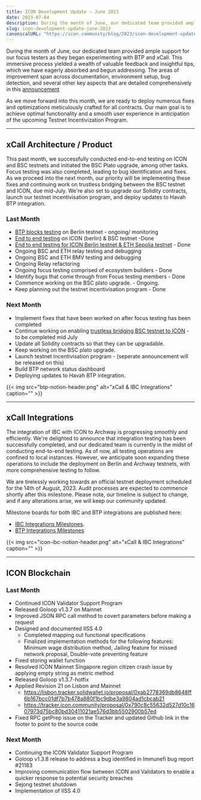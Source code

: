 ```yaml
---
title: ICON Development Update – June 2023
date: 2023-07-04
description: During the month of June, our dedicated team provided ample support for our focus testers as they began experimenting with BTP and xCall. As we move forward into this month, we are ready to deploy numerous fixes and optimizations meticulously crafted for all contracts.
slug: icon-development-update-june-2023
canonicalURL: "https://icon.community/blog/2023/icon-development-update-june-2023/"
---
```


During the month of June, our dedicated team provided ample support for our focus testers as they began experimenting with BTP and xCall. This immersive process yielded a wealth of valuable feedback and insightful tips, which we have eagerly absorbed and begun addressing. The areas of improvement span across documentation, environment setup, bug detection, and several other key aspects that are detailed comprehensively in this [announcement](https://icon.community/blog/2023/xcall-focus-testing-recap/) 

As we move forward into this month, we are ready to deploy numerous fixes and optimizations meticulously crafted for all contracts. Our main goal is to achieve optimal functionality and a smooth user experience in anticipation of the upcoming Testnet Incentivization Program.

---

## xCall Architecture / Product

This past month, we successfully conducted end-to-end testing on ICON and BSC testnets and initiated the BSC Plato upgrade, among other tasks. Focus testing was also completed, leading to bug identification and fixes. As we proceed into the next month, our priority will be implementing these fixes and continuing work on trustless bridging between the BSC testnet and ICON, due mid-July. We're also set to upgrade our Solidity contracts, launch our testnet incentivisation program, and deploy updates to Havah BTP integration.

### Last Month

- [BTP blocks testing](https://www.notion.so/dd55ff14b0dc46e28feecc9bebbb187b?pvs=21) on Berlin testnet - ongoing/ monitoring
- [End to end testing](https://www.notion.so/10fc5892f3e8497493a02ad2ff32e909?pvs=21) on ICON (berlin) & BSC testnet -Done
- [End to end testing for ICON Berlin testnet & ETH Sepolia testnet](https://www.notion.so/fe184f9a2f244a70af320b211bf1cbaf?pvs=21) - Done
- Ongoing BSC and ETH relay testing and debugging
- Ongoing BSC and ETH BMV testing and debugging
- Ongoing Relay refactoring
- Ongoing focus testing comprised of ecosystem builders - Done
- Identify bugs that come through from Focus testing members - Done
- Commence working on the BSC plato upgrade. - Ongoing.
- Keep planning out the testnet incentivisation program - Done

### Next Month

- Implement fixes that have been worked on after focus testing has been completed
- Continue working on enabling [trustless bridging BSC testnet to ICON](https://www.notion.so/5ee229d9017746c5b5ec1d0fc07321c6?pvs=21) - to be completed mid July
- Update all Solidity contracts so that they can be upgradable.
- Keep working on the BSC plato upgrade.
- Launch testnet incentivisation program - (seperate announcement will be released on this)
- Build BTP network status dashboard
- Deploying updates to Havah BTP integration.

{{< img src="btp-notion-header.png" alt="xCall & IBC Integrations" caption="" >}}

------

## xCall Integrations

The integration of IBC with ICON to Archway is progressing smoothly and efficiently. We're delighted to announce that integration testing has been successfully completed, and our dedicated team is currently in the midst of conducting end-to-end testing. As of now, all testing operations are confined to local instances. However, we anticipate soon expanding these operations to include the deployment on Berlin and Archway testnets, with more comprehensive testing to follow.

We are tirelessly working towards an official testnet deployment scheduled for the 14th of August, 2023. Audit processes are expected to commence shortly after this milestone. Please note, our timeline is subject to change, and if any alterations arise, we will keep our community updated. 

Milestone boards for both IBC and BTP integrations are published here:

- [IBC Integrations Milestones](https://www.notion.so/66221606c1464911be07c4ae73813578?pvs=21).
- [BTP Integrations Milestones](https://www.notion.so/78dbe0023a0144ba9c53db9558ac7cf5?pvs=21)

{{< img src="icon-ibc-notion-header.png" alt="xCall & IBC Integrations" caption="" >}}

------

## ICON Blockchain

### Last Month

- Continued ICON Validator Support Program
- Released Goloop v1.3.7 on Mainnet
- Improved JSON RPC call method to covert parameters before making a request
- Designed and documented IISS 4.0
    - Completed mapping out functional specifications
    - Finalized implementation methods for the following features: Minimum wage distribution method, Jailing feature for missed network proposal, Double-vote preventing feature
- Fixed storing wallet function
- Resolved ICON Mainnet Singapore region citizen crash issue by applying empty string as metric method
- Released Goloop v1.3.7-hotfix
- Applied Revision 21 on Lisbon and Mainnet
    - https://lisbon.tracker.solidwallet.io/proposal/0xab2778369db8648ff6b167bcc01df7b7b478a880f1bc9dbe3a9804ad1cbcab21
    - https://tracker.icon.community/proposal/0x790c8c55632d527d10c1607973d75bc80bd30411021ae576d3bb5502900b57ed
- Fixed RPC getPrep issue on the Tracker and updated Github link in the footer to point to the source code

### Next Month

- Continuing the ICON Validator Support Program
- Goloop v1.3.8 release to address a bug identified in Immunefi bug report #21183
- Improving communication flow between ICON and Validators to enable a quicker response to potential security breaches 
- Sejong testnet shutdown
- Implementation of IISS 4.0